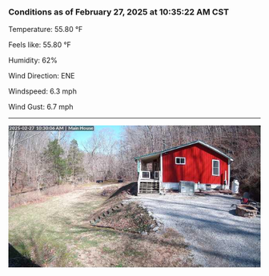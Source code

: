 ### Conditions as of February 27, 2025 at 10:35:22 AM CST 

Temperature: 55.80 &deg;F

Feels like: 55.80 &deg;F

Humidity: 62%

Wind Direction: ENE

Windspeed: 6.3 mph

Wind Gust: 6.7 mph

---

<img src="./images/latest.jpeg"/>

